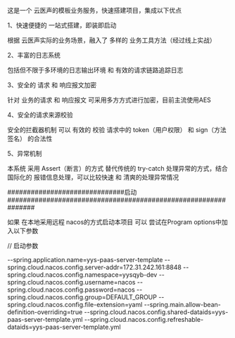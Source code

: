 这是一个 云医声的模板业务服务，快速搭建项目，集成以下优点

1、快速便捷的 一站式搭建，即装即启动

根据 云医声实际的业务场景，融入了 多样的 业务工具方法（经过线上实战） 

2、丰富的日志系统

包括但不限于多环境的日志输出环境 和 有效的请求链路追踪日志

3、安全的 请求 和 响应报文加密

针对 业务的请求 和 响应报文 可采用多方方式进行加密，目前主流使用AES

4、安全的请求来源校验

安全的拦截器机制 可以 有效的 校验 请求中的 token（用户权限） 和 sign（方法签名） 的合法性

5、异常机制

本系统 采用 Assert（断言）的方式 替代传统的 try-catch 处理异常的方式，结合 国际化的 报错信息处理，可以比较快速 和 清爽的处理异常情况



##############################启动###############################################################

如果 在本地采用远程 nacos的方式启动本项目 可以 尝试在Program options中加入以下参数

// 启动参数

 --spring.application.name=yys-paas-server-template
 --spring.cloud.nacos.config.server-addr=172.31.242.161:8848
 --spring.cloud.nacos.config.namespace=yysqyb-dev
 --spring.cloud.nacos.config.username=nacos
 --spring.cloud.nacos.config.password=nacos
 --spring.cloud.nacos.config.group=DEFAULT_GROUP
 --spring.cloud.nacos.config.file-extension=yaml
 --spring.main.allow-bean-definition-overriding=true
 --spring.cloud.nacos.config.shared-dataids=yys-paas-server-template.yml
 --spring.cloud.nacos.config.refreshable-dataids=yys-paas-server-template.yml





